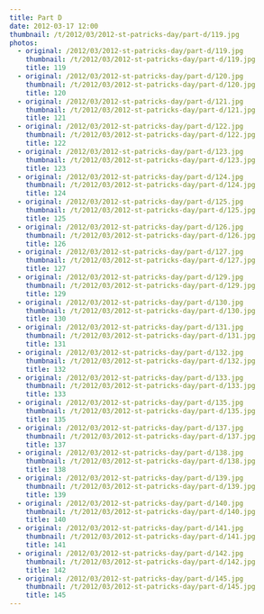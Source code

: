 ```yaml
---
title: Part D
date: 2012-03-17 12:00
thumbnail: /t/2012/03/2012-st-patricks-day/part-d/119.jpg
photos:
  - original: /2012/03/2012-st-patricks-day/part-d/119.jpg
    thumbnail: /t/2012/03/2012-st-patricks-day/part-d/119.jpg
    title: 119
  - original: /2012/03/2012-st-patricks-day/part-d/120.jpg
    thumbnail: /t/2012/03/2012-st-patricks-day/part-d/120.jpg
    title: 120
  - original: /2012/03/2012-st-patricks-day/part-d/121.jpg
    thumbnail: /t/2012/03/2012-st-patricks-day/part-d/121.jpg
    title: 121
  - original: /2012/03/2012-st-patricks-day/part-d/122.jpg
    thumbnail: /t/2012/03/2012-st-patricks-day/part-d/122.jpg
    title: 122
  - original: /2012/03/2012-st-patricks-day/part-d/123.jpg
    thumbnail: /t/2012/03/2012-st-patricks-day/part-d/123.jpg
    title: 123
  - original: /2012/03/2012-st-patricks-day/part-d/124.jpg
    thumbnail: /t/2012/03/2012-st-patricks-day/part-d/124.jpg
    title: 124
  - original: /2012/03/2012-st-patricks-day/part-d/125.jpg
    thumbnail: /t/2012/03/2012-st-patricks-day/part-d/125.jpg
    title: 125
  - original: /2012/03/2012-st-patricks-day/part-d/126.jpg
    thumbnail: /t/2012/03/2012-st-patricks-day/part-d/126.jpg
    title: 126
  - original: /2012/03/2012-st-patricks-day/part-d/127.jpg
    thumbnail: /t/2012/03/2012-st-patricks-day/part-d/127.jpg
    title: 127
  - original: /2012/03/2012-st-patricks-day/part-d/129.jpg
    thumbnail: /t/2012/03/2012-st-patricks-day/part-d/129.jpg
    title: 129
  - original: /2012/03/2012-st-patricks-day/part-d/130.jpg
    thumbnail: /t/2012/03/2012-st-patricks-day/part-d/130.jpg
    title: 130
  - original: /2012/03/2012-st-patricks-day/part-d/131.jpg
    thumbnail: /t/2012/03/2012-st-patricks-day/part-d/131.jpg
    title: 131
  - original: /2012/03/2012-st-patricks-day/part-d/132.jpg
    thumbnail: /t/2012/03/2012-st-patricks-day/part-d/132.jpg
    title: 132
  - original: /2012/03/2012-st-patricks-day/part-d/133.jpg
    thumbnail: /t/2012/03/2012-st-patricks-day/part-d/133.jpg
    title: 133
  - original: /2012/03/2012-st-patricks-day/part-d/135.jpg
    thumbnail: /t/2012/03/2012-st-patricks-day/part-d/135.jpg
    title: 135
  - original: /2012/03/2012-st-patricks-day/part-d/137.jpg
    thumbnail: /t/2012/03/2012-st-patricks-day/part-d/137.jpg
    title: 137
  - original: /2012/03/2012-st-patricks-day/part-d/138.jpg
    thumbnail: /t/2012/03/2012-st-patricks-day/part-d/138.jpg
    title: 138
  - original: /2012/03/2012-st-patricks-day/part-d/139.jpg
    thumbnail: /t/2012/03/2012-st-patricks-day/part-d/139.jpg
    title: 139
  - original: /2012/03/2012-st-patricks-day/part-d/140.jpg
    thumbnail: /t/2012/03/2012-st-patricks-day/part-d/140.jpg
    title: 140
  - original: /2012/03/2012-st-patricks-day/part-d/141.jpg
    thumbnail: /t/2012/03/2012-st-patricks-day/part-d/141.jpg
    title: 141
  - original: /2012/03/2012-st-patricks-day/part-d/142.jpg
    thumbnail: /t/2012/03/2012-st-patricks-day/part-d/142.jpg
    title: 142
  - original: /2012/03/2012-st-patricks-day/part-d/145.jpg
    thumbnail: /t/2012/03/2012-st-patricks-day/part-d/145.jpg
    title: 145
---
```

